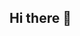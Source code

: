 ## Hi there 👋

<!--
**QMGuillermo23/QMGuillermo23** is a ✨ _special_ ✨ repository because its `README.md` (this file) appears on your GitHub profile.

Here are some ideas to get you started:

Soy Licenciado en Contaduría con más de 10 años de experiencia en contabilidad y análisis financiero, complementada con conocimientos en Data Science adquiridos en el BootCamp de Tripleten. Me especializo en el análisis de datos y la automatización de procesos mediante herramientas como Python y SQL. Mi objetivo es aplicar y expandir mis habilidades en un entorno de Ciencia de Datos, contribuyendo al éxito de proyectos analíticos y al desarrollo de soluciones basadas en datos.

Me pueden contactar LinkedIn: https://www.linkedin.com/in/guillermo-quiroz-michel-23qm1982/

🔨 Principales lenguajes y herramientas:
Estas no son todas las herramientas que utilizo, pero las utilizo todas las semanas; algunas semanas, incluso todos los días. Utilizo estas herramientas para crear productos analíticos y/o para impartir clases.

Git R Pitón Linux Libro en cuarto Positrón VSCódigo Observación Obsidiana Pizarra abierta
Organizaciones
es_coders MDS TripleDiez Entel

